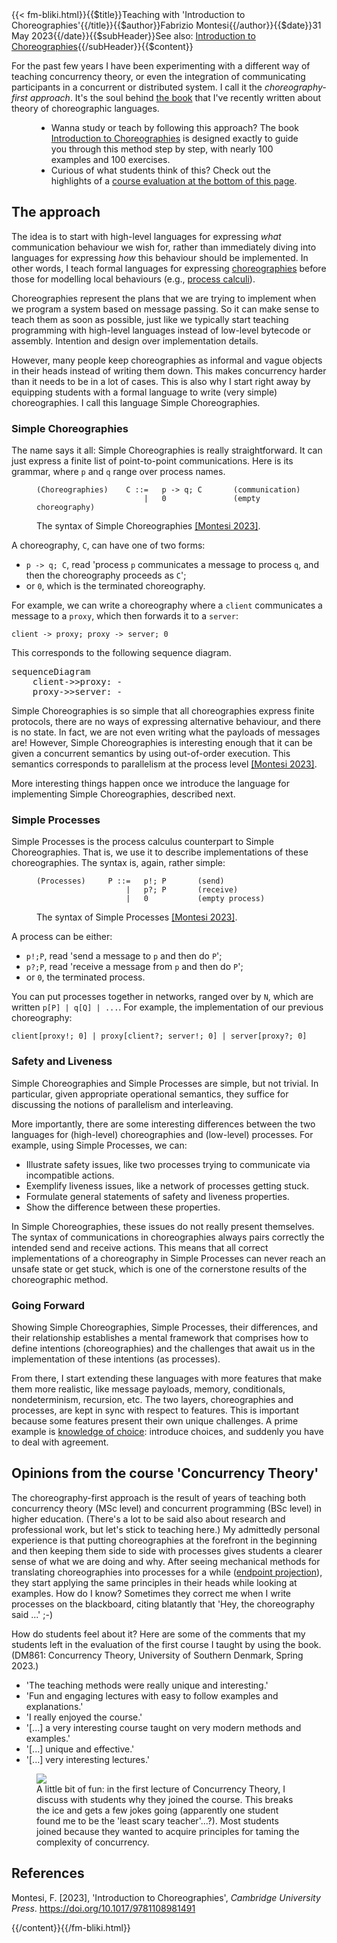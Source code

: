 <!-- --> {{< fm-bliki.html}}{{$title}}Teaching with 'Introduction to Choreographies'{{/title}}{{$author}}Fabrizio Montesi{{/author}}{{$date}}31 May 2023{{/date}}{{$subHeader}}See also: <a href="/introduction-to-choreographies">Introduction to Choreographies</a>{{/subHeader}}{{$content}}

<!-- Ever wondered how teaching concurrency theory would change if you adopted an 'intention-first' approach?
What if you always kept focus on defining and  focused first on the high-level structures that you wish to codify  -->

For the past few years I have been experimenting with a different way of teaching concurrency theory, or even the integration of communicating participants in a concurrent or distributed system.
I call it the _choreography-first approach_. It's the soul behind [the book](/introduction-to-choreographies/) that I've recently written about theory of choreographic languages.

<figure class="bliki-figure bg-data-chor">
<ul class="mb-0 bliki-tip-list">
<li>
Wanna study or teach by following this approach? The book <a href="/introduction-to-choreographies/">Introduction to Choreographies</a> is designed exactly to guide you through this method step by step, with nearly 100 examples and 100 exercises.
</li>
<li>
Curious of what students think of this? Check out the highlights of a <a href="#course-evaluation">course evaluation at the bottom of this page</a>.
</li>
</ul>
</figure>

## The approach

The idea is to start with high-level languages for expressing _what_ communication behaviour we wish for, rather than immediately diving into languages for expressing _how_ this behaviour should be implemented.
In other words, I teach formal languages for expressing [choreographies](Choreography) before those for modelling local behaviours (e.g., [process calculi](https://en.wikipedia.org/wiki/Process_calculus)).

Choreographies represent the plans that we are trying to implement when we program a system based on message passing. So it can make sense to teach them as soon as possible, just like we typically start teaching programming with high-level languages instead of low-level bytecode or assembly. Intention and design over implementation details.

However, many people keep choreographies as informal and vague objects in their heads instead of writing them down. This makes concurrency harder than it needs to be in a lot of cases.
This is also why I start right away by equipping students with a formal language to write (very simple) choreographies. I call this language Simple Choreographies.

<!-- <figure class="bliki-figure">
<ul class="mb-0 bliki-tip-list">
<li>Outside of concurrency theory, this is actually pretty common practice. For example, think of when we teach introductory programming courses. Under the hood, a computer consists of multiple components like CPUs, their caches, RAM, hard drives, etc. These components interact in nontrivial ways to implement the computations that we write in high-level languages, but all of this is typically hidden away.</li>
</ul>
</figure> -->

### Simple Choreographies

The name says it all: Simple Choreographies is really straightforward. It can just express a finite list of point-to-point communications. Here is its grammar, where `p` and `q` range over process names.

<figure class="bliki-figure">

```bnf
(Choreographies)	C ::=	p -> q; C		(communication)
						|	0				(empty choreography)
```

<figcaption>

The syntax of Simple Choreographies [[Montesi 2023]](#M23).
</figcaption>
</figure>

A choreography, `C`, can have one of two forms:
- `p -> q; C`, read 'process `p` communicates a message to process `q`, and then the choreography proceeds as `C`';
- or `0`, which is the terminated choreography.

For example, we can write a choreography where a `client` communicates a message to a `proxy`, which then forwards it to a `server`:

```
client -> proxy; proxy -> server; 0
```

This corresponds to the following sequence diagram.

<pre class="mermaid">
sequenceDiagram
	client->>proxy: -
	proxy->>server: -
</pre>

Simple Choreographies is so simple that all choreographies express finite protocols, there are no ways of expressing alternative behaviour, and there is no state. In fact, we are not even writing what the payloads of messages are! However, Simple Choreographies is interesting enough that it can be given a concurrent semantics by using out-of-order execution. This semantics corresponds to parallelism at the process level [[Montesi 2023]](#M23).

More interesting things happen once we introduce the language for implementing Simple Choreographies, described next.

### Simple Processes

Simple Processes is the process calculus counterpart to Simple Choreographies. That is, we use it to describe implementations of these choreographies. The syntax is, again, rather simple:

<figure class="bliki-figure">

```bnf
(Processes)		P ::=	p!; P		(send)
					|	p?; P		(receive)
					|	0			(empty process)
```

<figcaption>

The syntax of Simple Processes [[Montesi 2023]](#M23).
</figcaption>
</figure>

A process can be either:
- `p!;P`, read 'send a message to `p` and then do `P`';
- `p?;P`, read 'receive a message from `p` and then do `P`';
- or `0`, the terminated process.

You can put processes together in networks, ranged over by `N`, which are written `p[P] | q[Q] | ...`.
For example, the implementation of our previous choreography:

```
client[proxy!; 0] | proxy[client?; server!; 0] | server[proxy?; 0]
```

### Safety and Liveness

Simple Choreographies and Simple Processes are simple, but not trivial.
In particular, given appropriate operational semantics, they suffice for discussing the notions of parallelism and interleaving.

More importantly, there are some interesting differences between the two languages for (high-level) choreographies and (low-level) processes.
For example, using Simple Processes, we can:
- Illustrate safety issues, like two processes trying to communicate via incompatible actions.
- Exemplify liveness issues, like a network of processes getting stuck.
- Formulate general statements of safety and liveness properties.
- Show the difference between these properties.

In Simple Choreographies, these issues do not really present themselves. The syntax of communications in choreographies always pairs correctly the intended send and receive actions. This means that all correct implementations of a choreography in Simple Processes can never reach an unsafe state or get stuck, which is one of the cornerstone results of the choreographic method.

### Going Forward

Showing Simple Choreographies, Simple Processes, their differences, and their relationship establishes a mental framework that comprises how to define intentions (choreographies) and the challenges that await us in the implementation of these intentions (as processes).

From there, I start extending these languages with more features that make them more realistic, like message payloads, memory, conditionals, nondeterminism, recursion, etc.
The two layers, choreographies and processes, are kept in sync with respect to features. This is important because some features present their own unique challenges. A prime example is [knowledge of choice](KnowledgeOfChoice): introduce choices, and suddenly you have to deal with agreement.

<a id="course-evaluation"></a>

## Opinions from the course 'Concurrency Theory'

The choreography-first approach is the result of years of teaching both concurrency theory (MSc level) and concurrent programming (BSc level) in higher education. (There's a lot to be said also about research and professional work, but let's stick to teaching here.)
My admittedly personal experience is that putting choreographies at the forefront in the beginning and then keeping them side to side with processes gives students a clearer sense of what we are doing and why. After seeing mechanical methods for translating choreographies into processes for a while ([endpoint projection](ChoreographicProgramming#EndpointProjection)), they start applying the same principles in their heads while looking at examples. How do I know? Sometimes they correct me when I write processes on the blackboard, citing blatantly that 'Hey, the choreography said ...' ;-)

How do students feel about it? Here are some of the comments that my students left in the evaluation of the first course I taught by using the book. (DM861: Concurrency Theory, University of Southern Denmark, Spring 2023.)

- 'The teaching methods were really unique and interesting.'
- 'Fun and engaging lectures with easy to follow examples and explanations.'
- 'I really enjoyed the course.'
- '[...] a very interesting course taught on very modern methods and examples.'
- '[...] unique and effective.'
- '[...] very interesting lectures.'


<figure class="bliki-figure">
<img src="/images/ct-2023-reasons.jpg" class="img-fluid"/>
<figcaption>
A little bit of fun: in the first lecture of Concurrency Theory, I discuss with students why they joined the course.
This breaks the ice and gets a few jokes going (apparently one student found me to be the 'least scary teacher'...?).
Most students joined because they wanted to acquire principles for taming the complexity of concurrency.
</figcaption>
</figure>

## References

<a id="M23"></a>Montesi, F. [2023], 'Introduction to Choreographies', _Cambridge University Press_. <https://doi.org/10.1017/9781108981491>

<!-- --> {{/content}}{{/fm-bliki.html}}